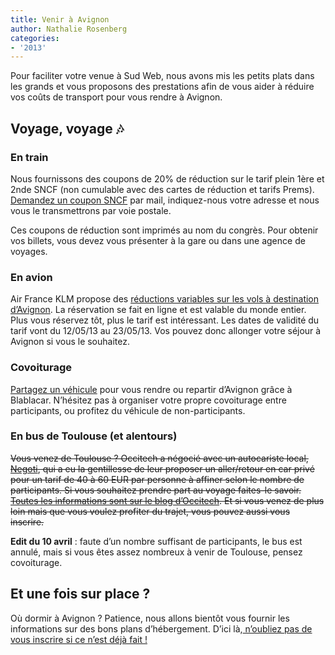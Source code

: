 ```yaml
---
title: Venir à Avignon
author: Nathalie Rosenberg
categories:
- '2013'
---
```


Pour faciliter votre venue à Sud Web, nous avons mis les petits plats dans les grands et vous proposons des prestations afin de vous aider à réduire vos coûts de transport pour vous rendre à Avignon.

## Voyage, voyage 🎶

### En train

Nous fournissons des coupons de 20% de réduction sur le tarif plein 1ère et 2nde SNCF (non cumulable avec des cartes de réduction et tarifs Prems). [Demandez un coupon SNCF][1] par mail, indiquez-nous votre adresse et nous vous le transmettrons par voie postale.

Ces coupons de réduction sont imprimés au nom du congrès. Pour obtenir vos billets, vous devez vous présenter à la gare ou dans une agence de voyages.

### En avion

Air France KLM propose des [réductions variables sur les vols à destination d&rsquo;Avignon][2]. La réservation se fait en ligne et est valable du monde entier. Plus vous réservez tôt, plus le tarif est intéressant. Les dates de validité du tarif vont du 12/05/13 au 23/05/13. Vos pouvez donc allonger votre séjour à Avignon si vous le souhaitez.

### Covoiturage

[Partagez un véhicule][3] pour vous rendre ou repartir d&rsquo;Avignon grâce à Blablacar. N&rsquo;hésitez pas à organiser votre propre covoiturage entre participants, ou profitez du véhicule de non-participants.

### En bus de Toulouse (et alentours)

<del>Vous venez de Toulouse ? Occitech a négocié avec un autocariste local, <a href="http://www.negoti.fr/">Negoti</a>, qui a eu la gentillesse de leur proposer un aller/retour en car privé pour un tarif de 40 à 60 EUR par personne à affiner selon le nombre de participants. Si vous souhaitez prendre part au voyage faites-le savoir. <a href="http://blog.occi-tech.com/2013/01/un-car-de-toulousains-vers-sudweb-2013/">Toutes les informations sont sur le blog d&rsquo;Occitech</a>. Et si vous venez de plus loin mais que vous voulez profiter du trajet, vous pouvez aussi vous inscrire.</del>

**Edit du 10 avril** : faute d&rsquo;un nombre suffisant de participants, le bus est annulé, mais si vous êtes assez nombreux à venir de Toulouse, pensez covoiturage.

## Et une fois sur place ?

Où dormir à Avignon ? Patience, nous allons bientôt vous fournir les informations sur des bons plans d&rsquo;hébergement. D&rsquo;ici là,<a title="Inscrivez-vous à Sudweb" href="http://sudweb.fr/2013/#inscription" target="_blank"> n&rsquo;oubliez pas de vous inscrire si ce n&rsquo;est déjà fait !</a>

&nbsp;

 [1]: mailto:contact@sudweb.fr?subject=Demande%20de%20bon%20de%20r%C3%A9duction%20SNCF
 [2]: http://www.airfrance.fr/FR/fr/local/www_airfranceklm-globalmeetings_com.htm?eid=18274AF
 [3]: http://agenda.covoiturage.fr//conference/11217-sud-web-2013
